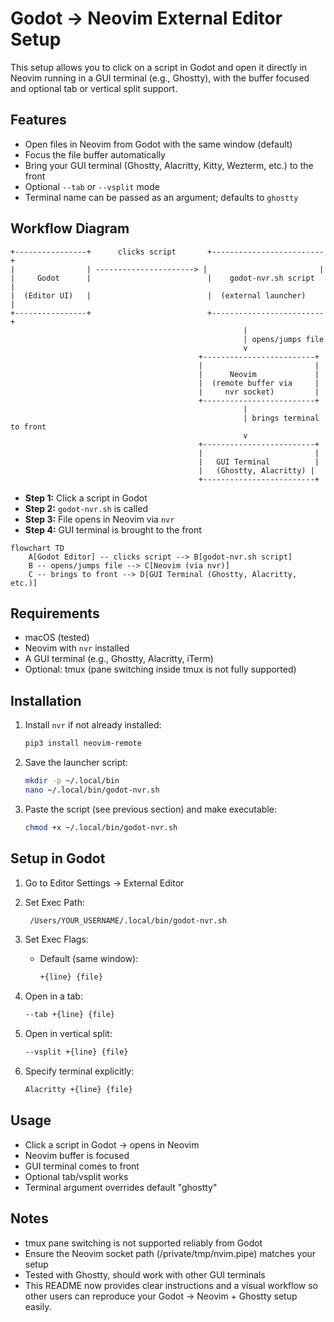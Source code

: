 # Godot → Neovim External Editor Setup

This setup allows you to click on a script in Godot and open it directly in Neovim running in a GUI terminal (e.g., Ghostty), with the buffer focused and optional tab or vertical split support.

## Features

- Open files in Neovim from Godot with the same window (default)
- Focus the file buffer automatically
- Bring your GUI terminal (Ghostty, Alacritty, Kitty, Wezterm, etc.) to the front
- Optional `--tab` or `--vsplit` mode
- Terminal name can be passed as an argument; defaults to `ghostty`

## Workflow Diagram

```text
+----------------+      clicks script       +-------------------------+
|                | ----------------------> |                         |
|     Godot      |                          |    godot-nvr.sh script  |
|  (Editor UI)   |                          |  (external launcher)    |
+----------------+                          +-------------------------+
                                                    |
                                                    | opens/jumps file
                                                    v
                                          +-------------------------+
                                          |                         |
                                          |      Neovim             |
                                          |  (remote buffer via     |
                                          |     nvr socket)         |
                                          +-------------------------+
                                                    |
                                                    | brings terminal to front
                                                    v
                                          +-------------------------+
                                          |                         |
                                          |   GUI Terminal          |
                                          |   (Ghostty, Alacritty) |
                                          +-------------------------+

```
- **Step 1:** Click a script in Godot
- **Step 2:** `godot-nvr.sh` is called
- **Step 3:** File opens in Neovim via `nvr`
- **Step 4:** GUI terminal is brought to the front

```mermaid
flowchart TD
    A[Godot Editor] -- clicks script --> B[godot-nvr.sh script]
    B -- opens/jumps file --> C[Neovim (via nvr)]
    C -- brings to front --> D[GUI Terminal (Ghostty, Alacritty, etc.)]
```

## Requirements

- macOS (tested)
- Neovim with `nvr` installed
- A GUI terminal (e.g., Ghostty, Alacritty, iTerm)
- Optional: tmux (pane switching inside tmux is not fully supported)

## Installation

1. Install `nvr` if not already installed:
   ```bash
   pip3 install neovim-remote
   ```
1. Save the launcher script:
   ```bash
   mkdir -p ~/.local/bin
   nano ~/.local/bin/godot-nvr.sh
   ```
1. Paste the script (see previous section) and make executable:
   ```bash
   chmod +x ~/.local/bin/godot-nvr.sh
   ```

## Setup in Godot

1. Go to Editor Settings → External Editor
1. Set Exec Path:

   ```bash
    /Users/YOUR_USERNAME/.local/bin/godot-nvr.sh

   ```
1. Set Exec Flags:
    - Default (same window):

      ```bash
      +{line} {file}

      ```

1. Open in a tab:

   ```bash
   --tab +{line} {file}

   ```

1. Open in vertical split:

   ```bash
   --vsplit +{line} {file}

   ```

1. Specify terminal explicitly:

   ```bash
   Alacritty +{line} {file}

   ```

## Usage

- Click a script in Godot → opens in Neovim
- Neovim buffer is focused
- GUI terminal comes to front
- Optional tab/vsplit works
- Terminal argument overrides default "ghostty"

## Notes

- tmux pane switching is not supported reliably from Godot
- Ensure the Neovim socket path (/private/tmp/nvim.pipe) matches your setup
- Tested with Ghostty, should work with other GUI terminals
- This README now provides clear instructions and a visual workflow so other users can reproduce your Godot → Neovim + Ghostty setup easily.
